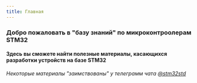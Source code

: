 ```yaml
---
title: Главная
---
```


### Добро пожаловать в "базу знаний" по микроконтроолерам STM32

#### Здесь вы сможете найти полезные материалы, касающихся разработки устройств на базе STM32

_Некоторые материалы "заимствованы" у телеграмм чата [@stm32std](https://t.me/stm32std)_
